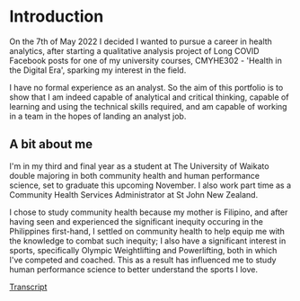 # Introduction

On the 7th of May 2022 I decided I wanted to pursue a career in health analytics, after starting a qualitative analysis project of Long COVID Facebook posts for one of my university courses, CMYHE302 - 'Health in the Digital Era', sparking my interest in the field.

I have no formal experience as an analyst. So the aim of this portfolio is to show that I am indeed capable of analytical and critical thinking, capable of learning and using the technical skills required, and am capable of working in a team in the hopes of landing an analyst job.

## A bit about me

I'm in my third and final year as a student at The University of Waikato double majoring in both community health and human performance science, set to graduate this upcoming November. I also work part time as a Community Health Services Administrator at St John New Zealand.

I chose to study community health because my mother is Filipino, and after having seen and experienced the significant inequity occuring in the Philippines first-hand, I settled on community health to help equip me with the knowledge to combat such inequity; I also have a significant interest in sports, specifically Olympic Weightlifting and Powerlifting, both in which I've competed and coached. This as a result has influenced me to study human performance science to better understand the sports I love.

[Transcript](https://robertjspencer.github.io/docs/assets/Academic_Transcript_(Waikato).pdf)
